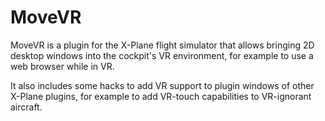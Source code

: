 # MoveVR
MoveVR is a plugin for the X-Plane flight simulator that allows bringing 2D desktop windows into the cockpit's VR environment, for example to use a web browser while in VR.

It also includes some hacks to add VR support to plugin windows of other X-Plane plugins, for example to add VR-touch capabilities to VR-ignorant aircraft.
